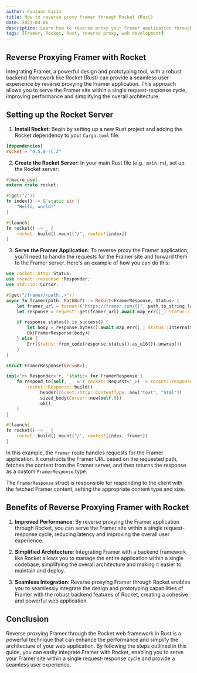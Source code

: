 ```yaml
---
author: Fauzaan Gasim
title: How to reverse proxy framer through Rocket (Rust)
date: 2023-04-06
description: Learn how to reverse proxy your Framer application through the Rocket web framework in Rust, enabling you to serve your Framer site within a single request-response cycle.
tags: [Framer, Rocket, Rust, reverse proxy, web development]
---
```


## Reverse Proxying Framer with Rocket

Integrating Framer, a powerful design and prototyping tool, with a robust backend framework like Rocket (Rust) can provide a seamless user experience by reverse proxying the Framer application. This approach allows you to serve the Framer site within a single request-response cycle, improving performance and simplifying the overall architecture.

## Setting up the Rocket Server

1. **Install Rocket**: Begin by setting up a new Rust project and adding the Rocket dependency to your `Cargo.toml` file:

```toml
[dependencies]
rocket = "0.5.0-rc.2"
```

2. **Create the Rocket Server**: In your main Rust file (e.g., `main.rs`), set up the Rocket server:

```rust
#[macro_use]
extern crate rocket;

#[get("/")]
fn index() -> &'static str {
    "Hello, world!"
}

#[launch]
fn rocket() -> _ {
    rocket::build().mount("/", routes![index])
}
```

3. **Serve the Framer Application**: To reverse proxy the Framer application, you'll need to handle the requests for the Framer site and forward them to the Framer server. Here's an example of how you can do this:

```rust
use rocket::http::Status;
use rocket::response::Responder;
use std::io::Cursor;

#[get("/framer/<path..>")]
async fn framer(path: PathBuf) -> Result<FramerResponse, Status> {
    let framer_url = format!("https://framer.com/{}", path.to_string_lossy());
    let response = reqwest::get(framer_url).await.map_err(|_| Status::InternalServerError)?;

    if response.status().is_success() {
        let body = response.bytes().await.map_err(|_| Status::InternalServerError)?;
        Ok(FramerResponse(body))
    } else {
        Err(Status::from_code(response.status().as_u16()).unwrap())
    }
}

struct FramerResponse(Vec<u8>);

impl<'r> Responder<'r, 'static> for FramerResponse {
    fn respond_to(self, _: &'r rocket::Request<'_>) -> rocket::response::Result<'static> {
        rocket::Response::build()
            .header(rocket::http::ContentType::new("text", "html"))
            .sized_body(Cursor::new(self.0))
            .ok()
    }
}

#[launch]
fn rocket() -> _ {
    rocket::build().mount("/", routes![index, framer])
}
```

In this example, the `framer` route handles requests for the Framer application. It constructs the Framer URL based on the requested path, fetches the content from the Framer server, and then returns the response as a custom `FramerResponse` type.

The `FramerResponse` struct is responsible for responding to the client with the fetched Framer content, setting the appropriate content type and size.

## Benefits of Reverse Proxying Framer with Rocket

1. **Improved Performance**: By reverse proxying the Framer application through Rocket, you can serve the Framer site within a single request-response cycle, reducing latency and improving the overall user experience.

2. **Simplified Architecture**: Integrating Framer with a backend framework like Rocket allows you to manage the entire application within a single codebase, simplifying the overall architecture and making it easier to maintain and deploy.

3. **Seamless Integration**: Reverse proxying Framer through Rocket enables you to seamlessly integrate the design and prototyping capabilities of Framer with the robust backend features of Rocket, creating a cohesive and powerful web application.

## Conclusion

Reverse proxying Framer through the Rocket web framework in Rust is a powerful technique that can enhance the performance and simplify the architecture of your web application. By following the steps outlined in this guide, you can easily integrate Framer with Rocket, enabling you to serve your Framer site within a single request-response cycle and provide a seamless user experience.